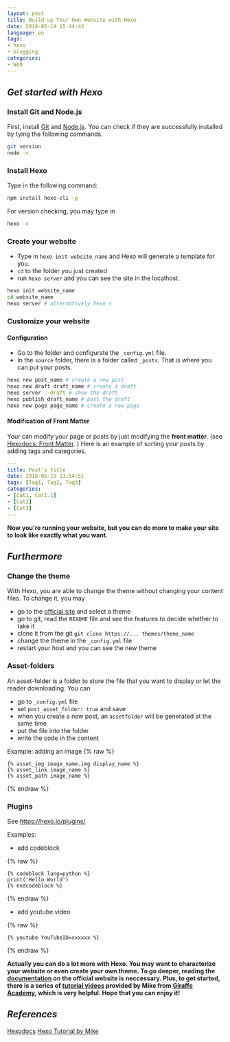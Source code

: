 ```yaml
---
layout: post
title: Build up Your Own Website with Hexo
date: 2018-05-19 15:44:43
language: en
tags:
- hexo
- blogging
categories:
- Web
---
```

## *Get started with Hexo*
### Install Git and Node.js
First, install [Git][2] and [Node.js][3]. You can check if they are successfully installed by tying the following commands.

```bash
git version
node -v
```
### Install Hexo
Type in the following command:

```bash
npm install hexo-cli -g
```
For version checking, you may type in

```bash
hexo -v
```
### Create your website
- Type in `hexo init website_name` and Hexo will generate a template for you.
- `cd` to the folder you just created
- run `hexo server` and you can see the site in the localhost.

```bash
hexo init website_name
cd website_name
hexo server # alternatively hexo s
```

### Customize your website
#### Configuration

- Go to the folder and configurate the `_config.yml` file.
- In the `source` folder, there is a folder called `_posts`. That is where you can put your posts.


```bash
hexo new post_name # create a new post
hexo new draft draft_name # create a draft
hexo server --draft # show the draft
hexo publish draft_name # post the draft
hexo new page page_name # create a new page
```

#### Modification of Front Matter
Your can modify your page or posts by just modifying the **front matter**. (see [Hexodocs: Front Matter][4]. ) Here is an example of sorting your posts by adding tags and categories.

```yaml
---
title: Post's title
date: 2018-05-19 13:54:51
tags: [Tag1, Tag2, Tag3]
categories:
- [Cat1, Cat1.1]
- [Cat2]
- [Cat3]
---
```

**Now you're running your website, but you can do more to make your site to look like exactly what you want.**

## *Furthermore*

### Change the theme
With Hexo, you are able to change the theme without changing your content files. To change it, you may
- go to the [official site][5] and select a theme
- go to git, read the `README` file and see the features to decide whether to take it
- clone it from the git `git clone https://... themes/theme_name`
- change the theme in the `_config.yml` file
- restart your host and you can see the new theme

### Asset-folders
An asset-folder is a folder to store the file that you want to display or let the reader downloading. You can

- go to `_config.yml` file
- set `post_asset_folder: true` and save
- when you create a new post, an `assetfolder` will be generated at the same time
- put the file into the folder
- write the code in the content

Example: adding an image
{% raw %}
```
{% asset_img image_name.img display_name %}
{% asset_link image_name %}
{% asset_path image_name %}
```
{% endraw %}

### Plugins
See https://hexo.io/plugins/

Examples:
- add codeblock

{% raw %}
```
{% codeblock lang=python %}
print('Hello World')
{% endcodeblock %}
```
{% endraw %}

- add youtube video

{% raw %}
```
{% youtube YouTubeID=xxxxxx %}
```
{% endraw %}

**Actually you can do a lot more with Hexo. You may want to characterize your website or even create your own theme. To go deeper, reading the [documentation][1] on the official website is neccessary. Plus, to get started, there is a series of [tutorial videos][6] provided by Mike from [Giraffe Academy][7], which is very helpful. Hope that you can enjoy it!**

## *References*
[Hexodocs][1]
[Hexo Tutorial by Mike][6]

[1]: https://hexo.io/docs/index.html
[2]: https://git-scm.com/
[3]: https://nodejs.org/en/
[4]: https://hexo.io/docs/front-matter.html
[5]: https://hexo.io/themes/index.html
[6]: https://www.youtube.com/watch?v=Kt7u5kr_P5o&list=PLLAZ4kZ9dFpOMJR6D25ishrSedvsguVSm&index=1
[7]: http://www.giraffeacademy.com/
